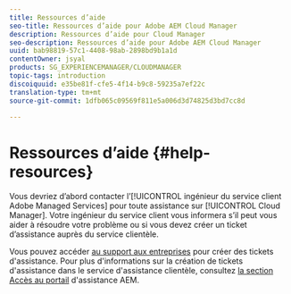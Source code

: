 ```yaml
---
title: Ressources d’aide
seo-title: Ressources d’aide pour Adobe AEM Cloud Manager
description: Ressources d’aide pour Cloud Manager
seo-description: Ressources d’aide pour Adobe AEM Cloud Manager
uuid: bab98819-57c1-4408-98ab-2898bd9b1a1d
contentOwner: jsyal
products: SG_EXPERIENCEMANAGER/CLOUDMANAGER
topic-tags: introduction
discoiquuid: e35be81f-cfe5-4f14-b9c8-59235a7ef22c
translation-type: tm+mt
source-git-commit: 1dfb065c09569f811e5a006d3d74825d3bd7cc8d

---
```



# Ressources d’aide {#help-resources}

Vous devriez d’abord contacter l’[!UICONTROL ingénieur du service client Adobe Managed Services] pour toute assistance sur [!UICONTROL Cloud Manager]. Votre ingénieur du service client vous informera s’il peut vous aider à résoudre votre problème ou si vous devez créer un ticket d’assistance auprès du service clientèle.

Vous pouvez accéder [au support aux entreprises](https://helpx.adobe.com/contact/enterprise-support.ec.html) pour créer des tickets d&#39;assistance. Pour plus d&#39;informations sur la création de tickets d&#39;assistance dans le service d&#39;assistance clientèle, consultez [la section Accès au portail](https://help.adobe.com/experience-manager/kb/accessing-aem-support-portal.html) d&#39;assistance AEM.
